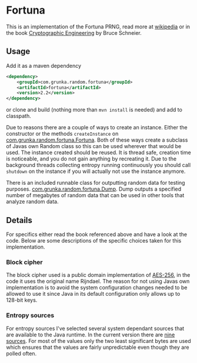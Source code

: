 # Fortuna

This is an implementation of the Fortuna PRNG, read more at [wikipedia][fortuna] or in the book [Cryptographic Engineering][ce] by Bruce Schneier.

## Usage

Add it as a maven dependency

```xml
<dependency>
    <groupId>com.grunka.random.fortuna</groupId>
    <artifactId>fortuna</artifactId>
    <version>2.2</version>
</dependency>
```

or clone and build (nothing more than `mvn install` is needed) and add to classpath.

Due to reasons there are a couple of ways to create an instance. Either the constructor or the methods `createInstance` on [com.grunka.random.fortuna.Fortuna][fortuna_class]. Both of these ways create a subclass of Javas own Random class so this can be used wherever that would be used. The instance created should be reused. It is thread safe, creation time is noticeable, and you do not gain anything by recreating it. Due to the background threads collecting entropy running continuously you should call `shutdown` on the instance if you will actually not use the instance anymore.

There is an included runnable class for outputting random data for testing purposes. [com.grunka.random.fortuna.Dump][dump_class]. Dump outputs a specified number of megabytes of random data that can be used in other tools that analyze random data.

## Details

For specifics either read the book referenced above and have a look at the code. Below are some descriptions of the specific choices taken for this implementation.

### Block cipher

The block cipher used is a public domain implementation of [AES-256][aes256], in the code it uses the original name Rijndael. The reason for not using Javas own implementation is to avoid the system configuration changes needed to be allowed to use it since Java in its default configuration only allows up to 128-bit keys.

### Entropy sources

For entropy sources I've selected several system dependant sources that are available to the Java runtime. In the current version there are [nine sources][entropy_sources]. For most of the values only the two least significant bytes are used which ensures that the values are fairly unpredictable even though they are polled often.

[fortuna]: http://en.wikipedia.org/wiki/Fortuna_(PRNG)
[ce]: http://www.schneier.com/book-ce.html
[aes256]: http://en.wikipedia.org/wiki/Advanced_Encryption_Standard
[entropy_sources]: https://github.com/grunka/fortuna/tree/master/src/main/java/com/grunka/random/fortuna/entropy
[dump_class]: https://github.com/grunka/fortuna/blob/master/src/main/java/com/grunka/random/fortuna/tests/Dump.java
[fortuna_class]: https://github.com/grunka/fortuna/blob/master/src/main/java/com/grunka/random/fortuna/Fortuna.java
